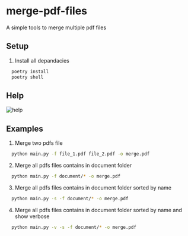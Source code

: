 # merge-pdf-files
A simple tools to merge multiple pdf files

## Setup

1. Install all depandacies
```bash
  poetry install
  poetry shell
```

## Help

![help](https://github.com/abdoulfataoh/pdfs-merger/blob/master/docs/help.png)

## Examples
1. Merge two pdfs file

```bash
  python main.py -f file_1.pdf file_2.pdf -o merge.pdf
```

2. Merge all pdfs files contains in document folder

```bash
  python main.py -f document/* -o merge.pdf
```

3. Merge all pdfs files contains in document folder sorted by name

```bash
  python main.py -s -f document/* -o merge.pdf
```

4. Merge all pdfs files contains in document folder sorted by name and show verbose

```bash
  python main.py -v -s -f document/* -o merge.pdf
```
 
